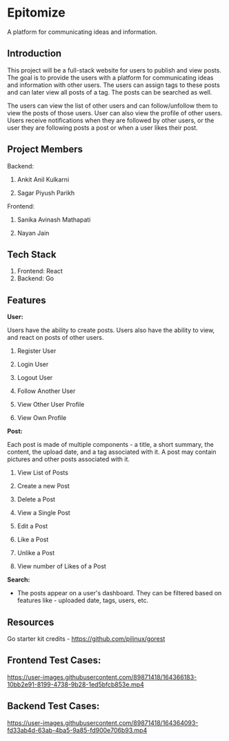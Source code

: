 
# Epitomize

A platform for communicating ideas and information.


## Introduction

This project will be a full-stack website for users to publish and view posts. The goal is to provide the users with a platform for communicating ideas and information with other users. The users can assign tags to these posts and can later view all posts of a tag. The posts can be searched as well.

The users can view the list of other users and can follow/unfollow them to view the posts of those users. User can also view the profile of other users. Users receive notifications when they are followed by other users, or the user they are following posts a post or when a user likes their post.
  

## Project Members

Backend:

1. Ankit Anil Kulkarni

2. Sagar Piyush Parikh

Frontend:

1. Sanika Avinash Mathapati

2. Nayan Jain

  
## Tech Stack

 1. Frontend: React
 2. Backend: Go

   
## Features

**User:**

Users have the ability to create posts. Users also have the ability to view, and react on posts of other users.

1. Register User

2. Login User

3. Logout User

4. Follow Another User

5. View Other User Profile

6. View Own Profile
 

**Post:**

Each post is made of multiple components - a title, a short summary, the content, the upload date, and a tag associated with it. A post may contain pictures and other posts associated with it.

1. View List of Posts

2. Create a new Post

3. Delete a Post

4. View a Single Post

5. Edit a Post

6. Like a Post

7. Unlike a Post

8. View number of Likes of a Post

**Search:**

 - The posts appear on a user's dashboard. They can be filtered based on features like - uploaded date, tags, users, etc.

## Resources

Go starter kit credits - https://github.com/pilinux/gorest

## Frontend Test Cases:

https://user-images.githubusercontent.com/89871418/164366183-10bb2e91-8199-4738-9b28-1ed5bfcb853e.mp4

## Backend Test Cases:

https://user-images.githubusercontent.com/89871418/164364093-fd33ab4d-63ab-4ba5-9a85-fd900e706b93.mp4
